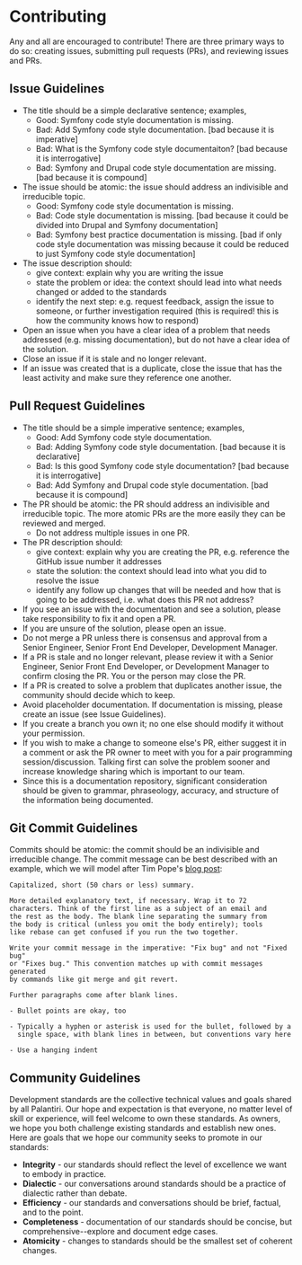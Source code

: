 # Contributing

Any and all are encouraged to contribute! There are three primary ways to do so: creating issues, submitting pull requests (PRs), and reviewing issues and PRs.

## Issue Guidelines

* The title should be a simple declarative sentence; examples,
    * Good: Symfony code style documentation is missing.
    * Bad: Add Symfony code style documentation. [bad because it is imperative]
    * Bad: What is the Symfony code style documentaiton? [bad because it is interrogative]
    * Bad: Symfony and Drupal code style documentation are missing. [bad because it is compound]
* The issue should be atomic: the issue should address an indivisible and irreducible topic.
    * Good: Symfony code style documentation is missing.
    * Bad: Code style documentation is missing. [bad because it could be divided into Drupal and Symfony documentation]
    * Bad: Symfony best practice documentation is missing. [bad if only code style documentation was missing because it could be reduced to just Symfony code style documentation]
* The issue description should:
    * give context: explain why you are writing the issue
    * state the problem or idea: the context should lead into what needs changed or added to the standards
    * identify the next step: e.g. request feedback, assign the issue to someone, or further investigation required (this is required! this is how the community knows how to respond)
* Open an issue when you have a clear idea of a problem that needs addressed (e.g. missing documentation), but do not have a clear idea of the solution.
* Close an issue if it is stale and no longer relevant.
* If an issue was created that is a duplicate, close the issue that has the least activity and make sure they reference one another.

## Pull Request Guidelines

* The title should be a simple imperative sentence; examples,
    * Good: Add Symfony code style documentation.
    * Bad: Adding Symfony code style documentation. [bad because it is declarative]
    * Bad: Is this good Symfony code style documentation? [bad because it is interrogative]
    * Bad: Add Symfony and Drupal code style documentation. [bad because it is compound]
* The PR should be atomic: the PR should address an indivisible and irreducible topic. The more atomic PRs are the more easily they can be reviewed and merged.
    * Do not address multiple issues in one PR.
* The PR description should:
    * give context: explain why you are creating the PR, e.g. reference the GitHub issue number it addresses
    * state the solution: the context should lead into what you did to resolve the issue
    * identify any follow up changes that will be needed and how that is going to be addressed, i.e. what does this PR not address?
* If you see an issue with the documentation and see a solution, please take responsibility to fix it and open a PR.
* If you are unsure of the solution, please open an issue.
* Do not merge a PR unless there is consensus and approval from a Senior Engineer, Senior Front End Developer, Development Manager.
* If a PR is stale and no longer relevant, please review it with a Senior Engineer, Senior Front End Developer, or Development Manager to confirm closing the PR. You or the person may close the PR.
* If a PR is created to solve a problem that duplicates another issue, the community should decide which to keep.
* Avoid placeholder documentation. If documentation is missing, please create an issue (see Issue Guidelines).
* If you create a branch you own it; no one else should modify it without your permission.
* If you wish to make a change to someone else's PR, either suggest it in a comment or ask the PR owner to meet with you for a pair programming session/discussion. Talking first can solve the problem sooner and increase knowledge sharing which is important to our team.
* Since this is a documentation repository, significant consideration should be given to grammar, phraseology, accuracy, and structure of the information being documented.

## Git Commit Guidelines

Commits should be atomic: the commit should be an indivisible and irreducible change. The commit message can be best described with an example, which we will model after Tim Pope's [blog post](http://tbaggery.com/2008/04/19/a-note-about-git-commit-messages.html):

    Capitalized, short (50 chars or less) summary.

    More detailed explanatory text, if necessary. Wrap it to 72
    characters. Think of the first line as a subject of an email and
    the rest as the body. The blank line separating the summary from
    the body is critical (unless you omit the body entirely); tools
    like rebase can get confused if you run the two together.

    Write your commit message in the imperative: "Fix bug" and not "Fixed bug"
    or "Fixes bug." This convention matches up with commit messages generated
    by commands like git merge and git revert.

    Further paragraphs come after blank lines.

    - Bullet points are okay, too

    - Typically a hyphen or asterisk is used for the bullet, followed by a
      single space, with blank lines in between, but conventions vary here

    - Use a hanging indent

## Community Guidelines

Development standards are the collective technical values and goals shared by all Palantiri. Our hope and expectation is that everyone, no matter level of skill or experience, will feel welcome to own these standards. As owners, we hope you both challenge existing standards and establish new ones. Here are goals that we hope our community seeks to promote in our standards:

* **Integrity** - our standards should reflect the level of excellence we want to embody in practice.
* **Dialectic** - our conversations around standards should be a practice of dialectic rather than debate.
* **Efficiency** - our standards and conversations should be brief, factual, and to the point.
* **Completeness** - documentation of our standards should be concise, but comprehensive--explore and document edge cases.
* **Atomicity** - changes to standards should be the smallest set of coherent changes.
